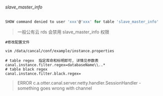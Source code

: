###### slave_master_info

```javascript
SHOW command denied to user 'xxx'@'xxx' for table 'slave_master_info'
```



> 一般公有云 rds 会禁用  slave_master_info 权限



```
#修改配置文件

vim /data/cancal/conf/example/instance.properties 

# table regex  指定库命和标明即可, 详情见参数表
canal.instance.filter.regex=databaseName\\..*    
# table black regex
canal.instance.filter.black.regex=
```



> ERROR c.a.otter.canal.server.netty.handler.SessionHandler - something goes wrong with channel
>
> 